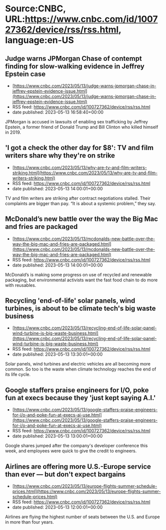 # Source:CNBC, URL:https://www.cnbc.com/id/100727362/device/rss/rss.html, language:en-US

## Judge warns JPMorgan Chase of contempt finding for slow-walking evidence in Jeffrey Epstein case
 - [https://www.cnbc.com/2023/05/13/judge-warns-jpmorgan-chase-in-jeffrey-epstein-evidence-issue.html](https://www.cnbc.com/2023/05/13/judge-warns-jpmorgan-chase-in-jeffrey-epstein-evidence-issue.html)
 - RSS feed: https://www.cnbc.com/id/100727362/device/rss/rss.html
 - date published: 2023-05-13 16:58:40+00:00

JPMorgan is accused in lawsuits of enabling sex trafficking by Jeffrey Epstein, a former friend of Donald Trump and Bill Clinton who killed himself in 2019.

## 'I got a check the other day for $8': TV and film writers share why they're on strike
 - [https://www.cnbc.com/2023/05/13/why-are-tv-and-film-writers-striking.html](https://www.cnbc.com/2023/05/13/why-are-tv-and-film-writers-striking.html)
 - RSS feed: https://www.cnbc.com/id/100727362/device/rss/rss.html
 - date published: 2023-05-13 14:00:01+00:00

TV and film writers are striking after contract negotiations stalled. Their complaints are bigger than pay. “It is about a systemic problem,” they say.

## McDonald’s new battle over the way the Big Mac and fries are packaged
 - [https://www.cnbc.com/2023/05/13/mcdonalds-new-battle-over-the-way-the-big-mac-and-fries-are-packaged.html](https://www.cnbc.com/2023/05/13/mcdonalds-new-battle-over-the-way-the-big-mac-and-fries-are-packaged.html)
 - RSS feed: https://www.cnbc.com/id/100727362/device/rss/rss.html
 - date published: 2023-05-13 14:00:01+00:00

McDonald’s is making some progress on use of recycled and renewable packaging, but environmental activists want the fast food chain to do more with reusables.

## Recycling 'end-of-life' solar panels, wind turbines, is about to be climate tech's big waste business
 - [https://www.cnbc.com/2023/05/13/recycling-end-of-life-solar-panel-wind-turbine-is-big-waste-business.html](https://www.cnbc.com/2023/05/13/recycling-end-of-life-solar-panel-wind-turbine-is-big-waste-business.html)
 - RSS feed: https://www.cnbc.com/id/100727362/device/rss/rss.html
 - date published: 2023-05-13 13:30:01+00:00

Solar panels, wind turbines and electric vehicles are all becoming more common. So too is the waste when climate technology reaches the end of its life cycle.

## Google staffers praise engineers for I/O, poke fun at execs because they 'just kept saying A.I.'
 - [https://www.cnbc.com/2023/05/13/google-staffers-praise-engineers-for-i/o-and-poke-fun-at-execs-ai-use.html](https://www.cnbc.com/2023/05/13/google-staffers-praise-engineers-for-i/o-and-poke-fun-at-execs-ai-use.html)
 - RSS feed: https://www.cnbc.com/id/100727362/device/rss/rss.html
 - date published: 2023-05-13 13:00:01+00:00

Google shares jumped after the company's developer conference this week, and employees were quick to give the credit to engineers.

## Airlines are offering more U.S.-Europe service than ever — but don't expect bargains
 - [https://www.cnbc.com/2023/05/13/europe-flights-summer-schedule-prices.html](https://www.cnbc.com/2023/05/13/europe-flights-summer-schedule-prices.html)
 - RSS feed: https://www.cnbc.com/id/100727362/device/rss/rss.html
 - date published: 2023-05-13 12:00:01+00:00

Airlines are flying the highest number of seats between the U.S. and Europe in more than four years.

